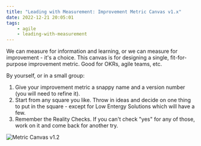 ```yaml
---
title: "Leading with Measurement: Improvement Metric Canvas v1.x"
date: 2022-12-21 20:05:01
tags:
	- agile
	- leading-with-measurement
---
```


We can measure for information and learning, or we can measure for improvement - it's a choice. This canvas is for designing a single, fit-for-purpose improvement metric. Good for OKRs, agile teams, etc.

By yourself, or in a small group:

1. Give your improvement metric a snappy name and a version number (you will need to refine it).
2. Start from any square you like. Throw in ideas and decide on one thing to put in the square - except for Low Entergy Solutions which will have a few.
3. Remember the Reality Checks. If you can't check "yes" for any of those, work on it and come back for another try.

![Metric Canvas v1.2 ](/images/MetricCanvas_v1.2.png)
